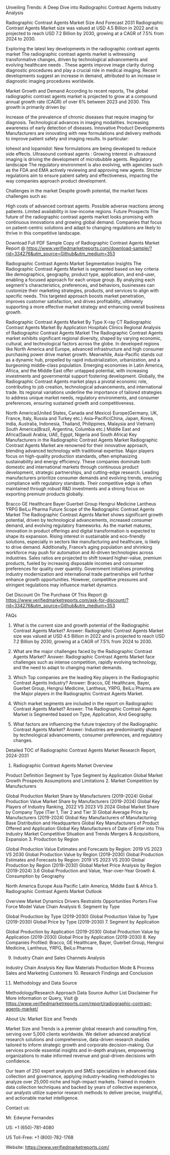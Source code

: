 Unveiling Trends: A Deep Dive into Radiographic Contrast Agents Industry Analysis


Radiographic Contrast Agents Market Size And Forecast 2031
Radiographic Contrast Agents Market size was valued at USD 4.5 Billion in 2022 and is projected to reach USD 7.2 Billion by 2030, growing at a CAGR of 7.5% from 2024 to 2030.

Exploring the latest key developments in the radiographic contrast agents market
The radiographic contrast agents market is witnessing transformative changes, driven by technological advancements and evolving healthcare needs . These agents improve image clarity during diagnostic procedures and play a crucial role in medical imaging. Recent developments suggest an increase in demand, attributed to an increase in diagnostic imaging procedures worldwide.

Market Growth and Demand
According to recent reports, The global radiographic contrast agents market is projected to grow at a compound annual growth rate (CAGR) of over 6% between 2023 and 2030. This growth is primarily driven by:

Increase of the prevalence of chronic diseases that require imaging for diagnosis.
Technological advances in imaging modalities.
Increasing awareness of early detection of diseases.
Innovative Product Developments
Manufacturers are innovating with new formulations and delivery methods to improve patient safety and imaging results. In particular:

Iohexol and Iopamidol: New formulations are being developed to reduce side effects.
Ultrasound contrast agents : Growing interest in ultrasound imaging is driving the development of microbubble agents.
Regulatory landscape
The regulatory environment is also evolving, with agencies such as the FDA and EMA actively reviewing and approving new agents. Stricter regulations aim to ensure patient safety and effectiveness, impacting the way companies approach product development.

Challenges in the market
Despite growth potential, the market faces challenges such as:

High costs of advanced contrast agents.
Possible adverse reactions among patients.
Limited availability in low-income regions.
Future Prospects
The future of the radiographic contrast agents market looks promising with continuous innovations and growing global demand. Companies that focus on patient-centric solutions and adapt to changing regulations are likely to thrive in this competitive landscape.

Download Full PDF Sample Copy of Radiographic Contrast Agents Market Report @ https://www.verifiedmarketreports.com/download-sample/?rid=334276&utm_source=Github&utm_medium=353

Radiographic Contrast Agents Market Segmentation Insights
The Radiographic Contrast Agents Market is segmented based on key criteria like demographics, geography, product type, application, and end-user, enabling a focused approach for each unique group. By analyzing each segment's characteristics, preferences, and behaviors, businesses can customize their marketing strategies, products, and services to align with specific needs. This targeted approach boosts market penetration, improves customer satisfaction, and drives profitability, ultimately supporting a more effective market strategy and enhancing overall business growth.

Radiographic Contrast Agents Market By Type
X-ray
CT
Radiographic Contrast Agents Market By Application
Hospitals
Clinics
Regional Analysis of Radiographic Contrast Agents Market
The Radiographic Contrast Agents market exhibits significant regional diversity, shaped by varying economic, cultural, and technological factors across the globe. In developed regions like North America and Europe, advanced infrastructure and high consumer purchasing power drive market growth. Meanwhile, Asia-Pacific stands out as a dynamic hub, propelled by rapid industrialization, urbanization, and a burgeoning middle-class population. Emerging economies in Latin America, Africa, and the Middle East offer untapped potential, with increasing investments and governmental support fostering development. Globally, the Radiographic Contrast Agents market plays a pivotal economic role, contributing to job creation, technological advancements, and international trade. Its regional variations underline the importance of tailored strategies to address unique market needs, regulatory environments, and consumer preferences, ensuring sustained growth and competitiveness.

North America(United States, Canada and Mexico)
Europe(Germany, UK, France, Italy, Russia and Turkey etc.)
Asia-Pacific(China, Japan, Korea, India, Australia, Indonesia, Thailand, Philippines, Malaysia and Vietnam)
South America(Brazil, Argentina, Columbia etc.)
Middle East and Africa(Saudi Arabia, UAE, Egypt, Nigeria and South Africa)
Key Manufacturers in the Radiographic Contrast Agents Market
Radiographic Contrast Agents Market are renowned for their innovative approach, blending advanced technology with traditional expertise. Major players focus on high-quality production standards, often emphasizing sustainability and energy efficiency. These companies dominate both domestic and international markets through continuous product development, strategic partnerships, and cutting-edge research. Leading manufacturers prioritize consumer demands and evolving trends, ensuring compliance with regulatory standards. Their competitive edge is often maintained through robust R&D investments and a strong focus on exporting premium products globally.

Bracco
GE Healthcare
Bayer
Guerbet Group
Hengrui Medicine
Lantheus
YRPG
BeiLu Pharma
Future Scope of the Radiographic Contrast Agents Market
The Radiographic Contrast Agents Market shows significant growth potential, driven by technological advancements, increased consumer demand, and evolving regulatory frameworks. As the market matures, innovation in product offerings and digital transformation is expected to shape its expansion. Rising interest in sustainable and eco-friendly solutions, especially in sectors like manufacturing and healthcare, is likely to drive demand. Additionally, France’s aging population and shrinking workforce may push for automation and AI-driven technologies across industries. Sales ratios are projected to shift toward higher-value, premium products, fueled by increasing disposable incomes and consumer preferences for quality over quantity. Government initiatives promoting industry modernization and international trade partnerships will further enhance growth opportunities. However, competitive pressures and stringent regulations may influence market dynamics.

Get Discount On The Purchase Of This Report @ https://www.verifiedmarketreports.com/ask-for-discount/?rid=334276&utm_source=Github&utm_medium=353

FAQs
1. What is the current size and growth potential of the Radiographic Contrast Agents Market?
Answer: Radiographic Contrast Agents Market size was valued at USD 4.5 Billion in 2022 and is projected to reach USD 7.2 Billion by 2030, growing at a CAGR of 7.5% from 2024 to 2030.

2. What are the major challenges faced by the Radiographic Contrast Agents Market?
Answer: Radiographic Contrast Agents Market face challenges such as intense competition, rapidly evolving technology, and the need to adapt to changing market demands.

3. Which Top companies are the leading Key players in the Radiographic Contrast Agents Industry?
Answer: Bracco, GE Healthcare, Bayer, Guerbet Group, Hengrui Medicine, Lantheus, YRPG, BeiLu Pharma are the Major players in the Radiographic Contrast Agents Market.

4. Which market segments are included in the report on Radiographic Contrast Agents Market?
Answer: The Radiographic Contrast Agents Market is Segmented based on Type, Application, And Geography.

5. What factors are influencing the future trajectory of the Radiographic Contrast Agents Market?
Answer: Industries are predominantly shaped by technological advancements, consumer preferences, and regulatory changes.

Detailed TOC of Radiographic Contrast Agents Market Research Report, 2024-2031
1. Radiographic Contrast Agents Market Overview

Product Definition
Segment by Type
Segment by Application
Global Market Growth Prospects
Assumptions and Limitations
2. Market Competition by Manufacturers

Global Production Market Share by Manufacturers (2019-2024)
Global Production Value Market Share by Manufacturers (2019-2024)
Global Key Players of Industry Ranking, 2022 VS 2023 VS 2024
Global Market Share by Company Type (Tier 1, Tier 2 and Tier 3)
Global Average Price by Manufacturers (2019-2024)
Global Key Manufacturers of Manufacturing Base Distribution and Headquarters
Global Key Manufacturers of Product Offered and Application
Global Key Manufacturers of Date of Enter into This Industry
Market Competitive Situation and Trends
Mergers & Acquisitions, Expansion
3. Production by Region

Global Production Value Estimates and Forecasts by Region: 2019 VS 2023 VS 2030
Global Production Value by Region (2019-2030)
Global Production Estimates and Forecasts by Region: 2019 VS 2023 VS 2030
Global Production by Region (2019-2030)
Global Market Price Analysis by Region (2019-2024) 3.6 Global Production and Value, Year-over-Year Growth
4. Consumption by Geography

North America
Europe
Asia Pacific
Latin America, Middle East & Africa
5. Radiographic Contrast Agents Market Outlook

Overview
Market Dynamics
Drivers
Restraints
Opportunities
Porters Five Force Model
Value Chain Analysis 
6. Segment by Type

Global Production by Type (2019-2030)
Global Production Value by Type (2019-2030)
Global Price by Type (2019-2030)
7. Segment by Application

Global Production by Application (2019-2030)
Global Production Value by Application (2019-2030)
Global Price by Application (2019-2030)
8. Key Companies Profiled: Bracco, GE Healthcare, Bayer, Guerbet Group, Hengrui Medicine, Lantheus, YRPG, BeiLu Pharma

9. Industry Chain and Sales Channels Analysis

Industry Chain Analysis
Key Raw Materials
Production Mode & Process
Sales and Marketing
Customers
10. Research Findings and Conclusion

11. Methodology and Data Source

Methodology/Research Approach
Data Source
Author List
Disclaimer
For More Information or Query, Visit @ https://www.verifiedmarketreports.com/report/radiographic-contrast-agents-market/

About Us: Market Size and Trends

Market Size and Trends is a premier global research and consulting firm, serving over 5,000 clients worldwide. We deliver advanced analytical research solutions and comprehensive, data-driven research studies tailored to inform strategic growth and corporate decision-making. Our services provide essential insights and in-depth analyses, empowering organizations to make informed revenue and goal-driven decisions with confidence.

Our team of 250 expert analysts and SMEs specializes in advanced data collection and governance, applying industry-leading methodologies to analyze over 25,000 niche and high-impact markets. Trained in modern data collection techniques and backed by years of collective experience, our analysts utilize superior research methods to deliver precise, insightful, and actionable market intelligence.

Contact us:

Mr. Edwyne Fernandes

US: +1 (650)-781-4080

US Toll-Free: +1 (800)-782-1768

Website: https://www.verifiedmarketreports.com/
